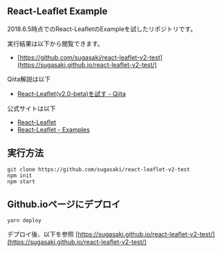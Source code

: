 

## React-Leaflet Example

2018.6.5時点でのReact-LeafletのExampleを試したリポジトリです。

実行結果は以下から閲覧できます。
* [https://github.com/sugasaki/react-leaflet-v2-test](https://sugasaki.github.io/react-leaflet-v2-test/)


Qiita解説は以下
* [React-Leaflet(v2.0-beta)を試す - Qiita](https://qiita.com/sugasaki/items/d225cf548e9a787dbd9c)


公式サイトは以下
* [React-Leaflet](https://react-leaflet.js.org/en/)
* [React-Leaflet - Examples](https://react-leaflet.js.org/docs/en/examples.html)



## 実行方法

```
git clone https://github.com/sugasaki/react-leaflet-v2-test
npm init
npm start
```


## Github.ioページにデプロイ

```
yarn deploy
```


デプロイ後、以下を参照
[https://sugasaki.github.io/react-leaflet-v2-test/](https://sugasaki.github.io/react-leaflet-v2-test/)


